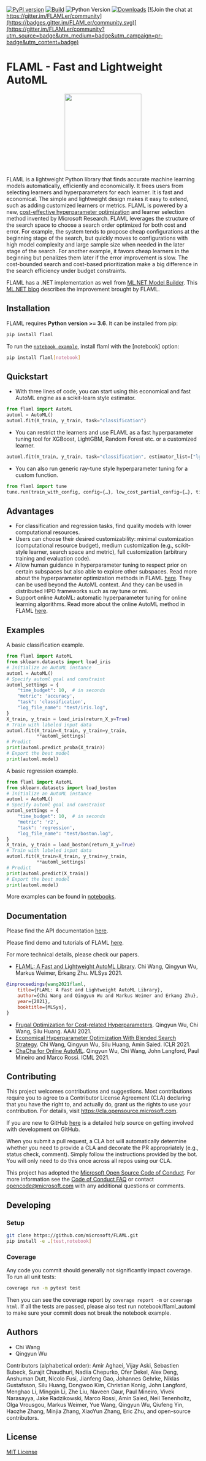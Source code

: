 [![PyPI version](https://badge.fury.io/py/FLAML.svg)](https://badge.fury.io/py/FLAML)
[![Build](https://github.com/microsoft/FLAML/actions/workflows/python-package.yml/badge.svg)](https://github.com/microsoft/FLAML/actions/workflows/python-package.yml)
![Python Version](https://img.shields.io/badge/3.6%20%7C%203.7%20%7C%203.8%20%7C%203.9-blue)
[![Downloads](https://pepy.tech/badge/flaml/month)](https://pepy.tech/project/flaml)
[![Join the chat at https://gitter.im/FLAMLer/community](https://badges.gitter.im/FLAMLer/community.svg)](https://gitter.im/FLAMLer/community?utm_source=badge&utm_medium=badge&utm_campaign=pr-badge&utm_content=badge)

# FLAML - Fast and Lightweight AutoML

<p align="center">
    <img src="https://github.com/microsoft/FLAML/blob/main/docs/images/FLAML.png"  width=200>
    <br>
</p>

FLAML is a lightweight Python library that finds accurate machine
learning models automatically, efficiently and economically. It frees users from selecting
learners and hyperparameters for each learner. It is fast and economical. 
The simple and lightweight design makes it easy to extend, such as
adding customized learners or metrics. FLAML is powered by a new, [cost-effective
hyperparameter optimization](https://github.com/microsoft/FLAML/tree/main/flaml/tune)
and learner selection method invented by Microsoft Research.
FLAML leverages the structure of the search space to choose a search order optimized for both cost and error. For example, the system tends to propose cheap configurations at the beginning stage of the search,
but quickly moves to configurations with high model complexity and large sample size when needed in the later stage of the search. For another example, it favors cheap learners in the beginning but penalizes them later if the error improvement is slow. The cost-bounded search and cost-based prioritization make a big difference in the search efficiency under budget constraints.

FLAML has a .NET implementation as well from [ML.NET Model Builder](https://dotnet.microsoft.com/apps/machinelearning-ai/ml-dotnet/model-builder). This [ML.NET blog](https://devblogs.microsoft.com/dotnet/ml-net-june-updates/#new-and-improved-automl) describes the improvement brought by FLAML.

## Installation

FLAML requires **Python version >= 3.6**. It can be installed from pip:

```bash
pip install flaml
```

To run the [`notebook example`](https://github.com/microsoft/FLAML/tree/main/notebook),
install flaml with the [notebook] option:

```bash
pip install flaml[notebook]
```

## Quickstart

* With three lines of code, you can start using this economical and fast
AutoML engine as a scikit-learn style estimator.

```python
from flaml import AutoML
automl = AutoML()
automl.fit(X_train, y_train, task="classification")
```

* You can restrict the learners and use FLAML as a fast hyperparameter tuning
tool for XGBoost, LightGBM, Random Forest etc. or a customized learner.

```python
automl.fit(X_train, y_train, task="classification", estimator_list=["lgbm"])
```

* You can also run generic ray-tune style hyperparameter tuning for a custom function.

```python
from flaml import tune
tune.run(train_with_config, config={…}, low_cost_partial_config={…}, time_budget_s=3600)
```

## Advantages

* For classification and regression tasks, find quality models with lower computational resources.
* Users can choose their desired customizability: minimal customization (computational resource budget), medium customization (e.g., scikit-style learner, search space and metric), full customization (arbitrary training and evaluation code).
* Allow human guidance in hyperparameter tuning to respect prior on certain subspaces but also able to explore other subspaces. Read more about the
hyperparameter optimization methods
in FLAML [here](https://github.com/microsoft/FLAML/tree/main/flaml/tune). They can be used beyond the AutoML context.
And they can be used in distributed HPO frameworks such as ray tune or nni.
* Support online AutoML: automatic hyperparameter tuning for online learning algorithms. Read more about the online AutoML method in FLAML [here](https://github.com/microsoft/FLAML/tree/main/flaml/onlineml).

## Examples

A basic classification example.

```python
from flaml import AutoML
from sklearn.datasets import load_iris
# Initialize an AutoML instance
automl = AutoML()
# Specify automl goal and constraint
automl_settings = {
    "time_budget": 10,  # in seconds
    "metric": 'accuracy',
    "task": 'classification',
    "log_file_name": "test/iris.log",
}
X_train, y_train = load_iris(return_X_y=True)
# Train with labeled input data
automl.fit(X_train=X_train, y_train=y_train,
           **automl_settings)
# Predict
print(automl.predict_proba(X_train))
# Export the best model
print(automl.model)
```

A basic regression example.

```python
from flaml import AutoML
from sklearn.datasets import load_boston
# Initialize an AutoML instance
automl = AutoML()
# Specify automl goal and constraint
automl_settings = {
    "time_budget": 10,  # in seconds
    "metric": 'r2',
    "task": 'regression',
    "log_file_name": "test/boston.log",
}
X_train, y_train = load_boston(return_X_y=True)
# Train with labeled input data
automl.fit(X_train=X_train, y_train=y_train,
           **automl_settings)
# Predict
print(automl.predict(X_train))
# Export the best model
print(automl.model)
```

More examples can be found in [notebooks](https://github.com/microsoft/FLAML/tree/main/notebook/).

## Documentation

Please find the API documentation [here](https://microsoft.github.io/FLAML/).

Please find demo and tutorials of FLAML [here](https://www.youtube.com/channel/UCfU0zfFXHXdAd5x-WvFBk5A).

For more technical details, please check our papers.

* [FLAML: A Fast and Lightweight AutoML Library](https://www.microsoft.com/en-us/research/publication/flaml-a-fast-and-lightweight-automl-library/). Chi Wang, Qingyun Wu, Markus Weimer, Erkang Zhu. MLSys 2021.

```bibtex
@inproceedings{wang2021flaml,
    title={FLAML: A Fast and Lightweight AutoML Library},
    author={Chi Wang and Qingyun Wu and Markus Weimer and Erkang Zhu},
    year={2021},
    booktitle={MLSys},
}
```

* [Frugal Optimization for Cost-related Hyperparameters](https://arxiv.org/abs/2005.01571). Qingyun Wu, Chi Wang, Silu Huang. AAAI 2021.
* [Economical Hyperparameter Optimization With Blended Search Strategy](https://www.microsoft.com/en-us/research/publication/economical-hyperparameter-optimization-with-blended-search-strategy/). Chi Wang, Qingyun Wu, Silu Huang, Amin Saied. ICLR 2021.
* [ChaCha for Online AutoML](https://www.microsoft.com/en-us/research/publication/chacha-for-online-automl/). Qingyun Wu, Chi Wang, John Langford, Paul Mineiro and Marco Rossi. ICML 2021.

## Contributing

This project welcomes contributions and suggestions. Most contributions require you to agree to a
Contributor License Agreement (CLA) declaring that you have the right to, and actually do, grant us
the rights to use your contribution. For details, visit <https://cla.opensource.microsoft.com>.

If you are new to GitHub [here](https://help.github.com/categories/collaborating-with-issues-and-pull-requests/) is a detailed help source on getting involved with development on GitHub.

When you submit a pull request, a CLA bot will automatically determine whether you need to provide
a CLA and decorate the PR appropriately (e.g., status check, comment). Simply follow the instructions
provided by the bot. You will only need to do this once across all repos using our CLA.

This project has adopted the [Microsoft Open Source Code of Conduct](https://opensource.microsoft.com/codeofconduct/).
For more information see the [Code of Conduct FAQ](https://opensource.microsoft.com/codeofconduct/faq/) or
contact [opencode@microsoft.com](mailto:opencode@microsoft.com) with any additional questions or comments.

## Developing

### Setup

```bash
git clone https://github.com/microsoft/FLAML.git
pip install -e .[test,notebook]
```

### Coverage

Any code you commit should generally not significantly impact coverage. To run all unit tests:

```bash
coverage run -m pytest test
```

Then you can see the coverage report by
`coverage report -m` or `coverage html`.
If all the tests are passed, please also test run notebook/flaml_automl to make sure your commit does not break the notebook example.

## Authors

* Chi Wang
* Qingyun Wu

Contributors (alphabetical order): Amir Aghaei, Vijay Aski, Sebastien Bubeck, Surajit Chaudhuri, Nadiia Chepurko, Ofer Dekel, Alex Deng, Anshuman Dutt, Nicolo Fusi, Jianfeng Gao, Johannes Gehrke, Niklas Gustafsson, Silu Huang, Dongwoo Kim, Christian Konig, John Langford, Menghao Li, Mingqin Li, Zhe Liu, Naveen Gaur, Paul Mineiro, Vivek Narasayya, Jake Radzikowski, Marco Rossi, Amin Saied, Neil Tenenholtz, Olga Vrousgou, Markus Weimer, Yue Wang, Qingyun Wu, Qiufeng Yin, Haozhe Zhang, Minjia Zhang, XiaoYun Zhang, Eric Zhu, and open-source contributors.

## License

[MIT License](LICENSE)
